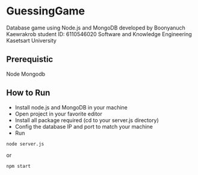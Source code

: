 # GuessingGame
Database game using Node.js and MongoDB
developed by Boonyanuch Kaewrakrob
student ID: 6110546020
Software and Knowledge Engineering
Kasetsart University

## Prerequistic
Node
Mongodb

## How to Run
- Install node.js and MongoDB in your machine
- Open project in your favorite editor
- Install all package required (cd to your server.js directory)
- Config the database IP and port to match your machine
- Run 
```bash
node server.js
```
or

```bash
npm start
```
